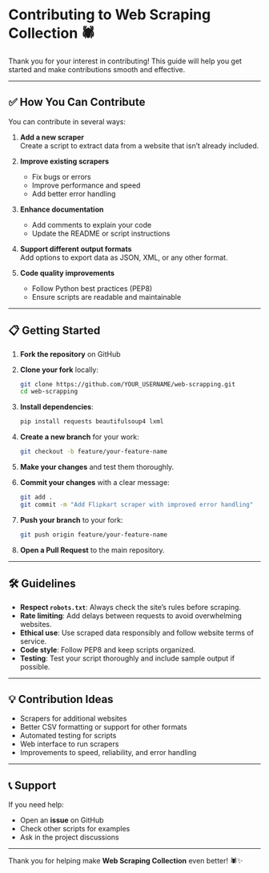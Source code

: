 # Contributing to Web Scraping Collection 🕷️

Thank you for your interest in contributing! This guide will help you get started and make contributions smooth and effective.

---

## ✅ How You Can Contribute

You can contribute in several ways:

1. **Add a new scraper**  
   Create a script to extract data from a website that isn’t already included.

2. **Improve existing scrapers**  
   - Fix bugs or errors  
   - Improve performance and speed  
   - Add better error handling  

3. **Enhance documentation**  
   - Add comments to explain your code  
   - Update the README or script instructions  

4. **Support different output formats**  
   Add options to export data as JSON, XML, or any other format.

5. **Code quality improvements**  
   - Follow Python best practices (PEP8)  
   - Ensure scripts are readable and maintainable  

---

## 📋 Getting Started

1. **Fork the repository** on GitHub  
2. **Clone your fork** locally:

   ```bash
   git clone https://github.com/YOUR_USERNAME/web-scrapping.git
   cd web-scrapping
   ```

3. **Install dependencies**:

   ```bash
   pip install requests beautifulsoup4 lxml
   ```

4. **Create a new branch** for your work:

   ```bash
   git checkout -b feature/your-feature-name
   ```

5. **Make your changes** and test them thoroughly.  
6. **Commit your changes** with a clear message:

   ```bash
   git add .
   git commit -m "Add Flipkart scraper with improved error handling"
   ```

7. **Push your branch** to your fork:

   ```bash
   git push origin feature/your-feature-name
   ```

8. **Open a Pull Request** to the main repository.

---

## 🛠️ Guidelines

- **Respect `robots.txt`**: Always check the site’s rules before scraping.  
- **Rate limiting**: Add delays between requests to avoid overwhelming websites.  
- **Ethical use**: Use scraped data responsibly and follow website terms of service.  
- **Code style**: Follow PEP8 and keep scripts organized.  
- **Testing**: Test your script thoroughly and include sample output if possible.

---

## 💡 Contribution Ideas

- Scrapers for additional websites  
- Better CSV formatting or support for other formats  
- Automated testing for scripts  
- Web interface to run scrapers  
- Improvements to speed, reliability, and error handling  

---

## 📞 Support

If you need help:

- Open an **issue** on GitHub  
- Check other scripts for examples  
- Ask in the project discussions  

---

Thank you for helping make **Web Scraping Collection** even better! 🕷️✨


